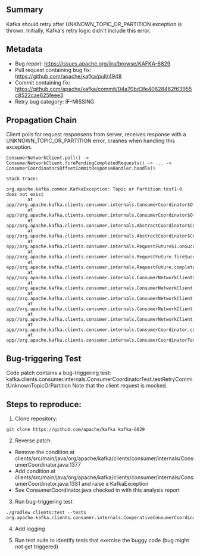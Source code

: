## Summary

Kafka should retry after UNKNOWN_TOPIC_OR_PARTITION exception is thrown. Initially, Kafka's retry logic didn't include this error.

## Metadata

* Bug report: https://issues.apache.org/jira/browse/KAFKA-6829
* Pull request containing bug fix: https://github.com/apache/kafka/pull/4948
* Commit containing fix: https://github.com/apache/kafka/commit/04a70bd3fe40628462f63955c8522cae625feee3
* Retry bug category: IF-MISSING

## Propagation Chain

Client polls for request responsens from server, receives response with a UNKNOWN_TOPIC_OR_PARTITION error, crashes when handling this exception.

	ConsumerNetworkClient.poll() -> ConsumerNetworkClient.firePendingCompletedRequests() -> ... -> ConsumerCoordinator$OffsetCommitResponseHandler.handle()

```
Stack trace:

org.apache.kafka.common.KafkaException: Topic or Partition test1-0 does not exist                                                                                                                                                                   
        at app//org.apache.kafka.clients.consumer.internals.ConsumerCoordinator$OffsetCommitResponseHandler.handle(ConsumerCoordinator.java:1383)                                                                                                       
        at app//org.apache.kafka.clients.consumer.internals.ConsumerCoordinator$OffsetCommitResponseHandler.handle(ConsumerCoordinator.java:1336)                                                                                                       
        at app//org.apache.kafka.clients.consumer.internals.AbstractCoordinator$CoordinatorResponseHandler.onSuccess(AbstractCoordinator.java:1260)                                                                                                     
        at app//org.apache.kafka.clients.consumer.internals.AbstractCoordinator$CoordinatorResponseHandler.onSuccess(AbstractCoordinator.java:1235)                                                                                                     
        at app//org.apache.kafka.clients.consumer.internals.RequestFuture$1.onSuccess(RequestFuture.java:206)                                                                                                                                           
        at app//org.apache.kafka.clients.consumer.internals.RequestFuture.fireSuccess(RequestFuture.java:169)                                                                                                                                           
        at app//org.apache.kafka.clients.consumer.internals.RequestFuture.complete(RequestFuture.java:129)                                                                                                                                              
        at app//org.apache.kafka.clients.consumer.internals.ConsumerNetworkClient$RequestFutureCompletionHandler.fireCompletion(ConsumerNetworkClient.java:617)                                                                                         
        at app//org.apache.kafka.clients.consumer.internals.ConsumerNetworkClient.firePendingCompletedRequests(ConsumerNetworkClient.java:427)                                                                                                          
        at app//org.apache.kafka.clients.consumer.internals.ConsumerNetworkClient.poll(ConsumerNetworkClient.java:312)                                                                                                                                  
        at app//org.apache.kafka.clients.consumer.internals.ConsumerNetworkClient.poll(ConsumerNetworkClient.java:230)                                                                                                                                  
        at app//org.apache.kafka.clients.consumer.internals.ConsumerNetworkClient.poll(ConsumerNetworkClient.java:214)                                                                                                                                  
        at app//org.apache.kafka.clients.consumer.internals.ConsumerCoordinator.commitOffsetsSync(ConsumerCoordinator.java:1169)                                                                                                                        
        at app//org.apache.kafka.clients.consumer.internals.ConsumerCoordinatorTest.testRetryCommitUnknownTopicOrPartition(ConsumerCoordinatorTest.java:2574)
```

## Bug-triggering Test

Code patch contains a bug-triggering test: kafka.clients.consumer.internals.ConsumerCoordinatorTest.testRetryCommitUnknownTopicOrPartition
Note that the client request is mocked.

## Steps to reproduce:

1. Clone repository:
```
git clone https://github.com/apache/kafka kafka-6829
```

2. Reverse patch:
* Remove the condition at clients/src/main/java/org/apache/kafka/clients/consumer/internals/ConsumerCoordinator.java:1377
* Add condition at clients/src/main/java/org/apache/kafka/clients/consumer/internals/ConsumerCoordinator.java:1381 and raise a KafkaException
* See ConsumerCoordinator.java checked in with this analysis report

3. Run bug-triggering test
```
./gradlew clients:test --tests org.apache.kafka.clients.consumer.internals.CooperativeConsumerCoordinatorTest.testRetryCommitUnknownTopicOrPartition
```

4. Add logging 

5. Run test suite to identify tests that exercise the buggy code (bug might not get triggered) 
